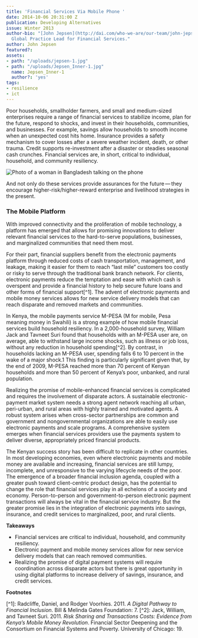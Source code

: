 ```yaml
---
title: 'Financial Services Via Mobile Phone '
date: 2014-10-06 20:31:00 Z
publication: Developing Alternatives
issue: Winter 2013
author-bio: "[John Jepsen](http://dai.com/who-we-are/our-team/john-jepsen) is DAI's
  Global Practice Lead for Financial Services."
author: John Jepsen
featured?: 
assets:
- path: "/uploads/jepsen-1.jpg"
- path: "/uploads/Jepsen_Inner-1.jpg"
  name: Jepsen_Inner-1
  author?: 'yes'
tags:
- resilience
- ict
---
```


<p>Poor households, smallholder farmers, and small and medium-sized enterprises require a range of financial services to stabilize income, plan for the future, respond to shocks, and invest in their households, communities, and businesses. For example, savings allow households to smooth income when an unexpected cost hits home. Insurance provides a safety mechanism to cover losses after a severe weather incident, death, or other trauma. Credit supports re-investment after a disaster or steadies seasonal cash crunches. Financial services are, in short, critical to individual, household, and community resiliency.</p>


![Photo of a woman in Bangladesh talking on the phone](/uploads/jepsen-1.jpg "A woman in Bangladesh uses a cell phone at a local market.")   
  <p>And not only do these services provide assurances for the future — they encourage higher-risk/higher-reward enterprise and livelihood strategies in the present.</p>
<h3>The Mobile Platform</h3>
  <p>With improved connectivity and the proliferation of mobile technology, a platform has emerged that allows for promising innovations to deliver relevant financial services to the hard-to-serve populations, businesses, and marginalized communities that need them most.</p>

For their part, financial suppliers benefit from the electronic payments platform through reduced costs of cash transportation, management, and leakage, making it easier for them to reach “last mile” customers too costly or risky to serve through the traditional bank branch network. For clients, electronic payments reduce the temptation and ease with which cash is overspent and provide a financial history to help secure future loans and other forms of financial support[^1]. The advent of electronic payments and mobile money services allows for new service delivery models that can reach disparate and removed markets and communities.

In Kenya, the mobile payments service M-PESA (M for mobile, Pesa meaning money in Swahili) is a strong example of how mobile financial services build household resiliency. In a 2,000-household survey, William Jack and Tavneet Suri found that households with an M-PESA user are, on average, able to withstand large income shocks, such as illness or job loss, without any reduction in household spending[^2]. By contrast, in households lacking an M-PESA user, spending falls 6 to 10 percent in the wake of a major shock.1 This finding is particularly significant given that, by the end of 2009, M-PESA reached more than 70 percent of Kenyan households and more than 50 percent of Kenya’s poor, unbanked, and rural population.

<p>Realizing the promise of mobile-enhanced financial services is complicated and requires the involvement of disparate actors. A sustainable electronic-payment market system needs a strong agent network reaching all urban, peri-urban, and rural areas with highly trained and motivated agents. A robust system arises when cross-sector partnerships are common and government and nongovernmental organizations are able to easily use electronic payments and scale programs. A comprehensive system emerges when financial services providers use the payments system to deliver diverse, appropriately priced financial products.</p>
  <p>The Kenyan success story has been difficult to replicate in other countries. In most developing economies, even where electronic payments and mobile money are available and increasing, financial services are still lumpy, incomplete, and unresponsive to the varying lifecycle needs of the poor. The emergence of a broader financial inclusion agenda, coupled with a greater push toward client-centric product design, has the potential to change the role that financial services play in all echelons of a society and economy. Person-to-person and government-to-person electronic payment transactions will always be vital in the financial service industry. But the greater promise lies in the integration of electronic payments into savings, insurance, and credit services to marginalized, poor, and rural clients.</p>
  <p><strong>Takeaways</strong></p>
  <ul>
    <li>Financial services are critical to individual, household, and community resiliency.</li>
    <li>Electronic payment and mobile money services allow for new service delivery models that can reach removed communities.  </li>
    <li>Realizing the promise of digital payment systems will require coordination across disparate actors but there is great opportunity in using digital platforms to increase delivery of savings, insurance, and credit services.</li>
  </ul>
  
<p><strong>Footnotes</strong></p>
[^1]: Radcliffe, Daniel, and Rodger Voorhies. 2011. <em>A Digital Pathway to Financial Inclusion</em>. Bill & Melinda Gates Foundation: 7. 
[^2]: Jack, William, and Tavneet Suri. 2011. <em>Risk Sharing and Transactions Costs: Evidence from Kenya’s Mobile Money Revolution</em>. Financial Sector Deepening and the Consortium on Financial Systems and Poverty. University of Chicago: 19.
